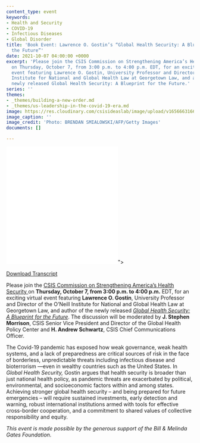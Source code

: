 ```yaml
---
content_type: event
keywords:
- Health and Security
- COVID-19
- Infectious Diseases
- Global Disorder
title: 'Book Event: Lawrence O. Gostin’s “Global Health Security: A Blueprint for
  the Future”'
date: 2021-10-07 04:00:00 +0000
excerpt: 'Please join the CSIS Commission on Strengthening America’s Health Security
  on Thursday, October 7, from 3:00 p.m. to 4:00 p.m. EDT, for an exciting virtual
  event featuring Lawrence O. Gostin, University Professor and Director of the O’Neill
  Institute for National and Global Health Law at Georgetown Law, and author of the
  newly released Global Health Security: A Blueprint for the Future.'
series: ''
themes:
- _themes/building-a-new-order.md
- _themes/us-leadership-in-the-covid-19-era.md
image: https://res.cloudinary.com/csisideaslab/image/upload/v1656663166/health-commission/GettyImages-1235423798_0_mqnp5a.jpg
image_caption: ''
image_credit: 'Photo: BRENDAN SMIALOWSKI/AFP/Getty Images'
documents: []

---
```

<div class="video-wrapper post-feature-video"> <iframe allow="autoplay; encrypted-media" allowfullscreen="" frameborder="0" title="" src="<iframe width="560" height="315" src="https://www.youtube.com/embed/HTMrxuH0_Qc" title="YouTube video player" frameborder="0" allow="accelerometer; autoplay; clipboard-write; encrypted-media; gyroscope; picture-in-picture" allowfullscreen></iframe>"></iframe></div>

[Download Transcript](https://csis-website-prod.s3.amazonaws.com/s3fs-public/event/211007_Morrison_Lawrence_Gostin.pdf?24XEu0u6aA9_cpGv.7KlguOLPx3luiab)

Please join the [CSIS Commission on Strengthening America’s Health Security ](https://healthsecurity.csis.org/members/ "https://healthsecurity.csis.org/members/")on **Thursday, October 7, from 3:00 p.m. to 4:00 p.m.** EDT, for an exciting virtual event featuring **Lawrence O. Gostin**, University Professor and Director of the O’Neill Institute for National and Global Health Law at Georgetown Law, and author of the newly released [_Global Health Security: A Blueprint for the Future_](https://www.hup.harvard.edu/catalog.php?isbn=9780674976610&content=bios "https://www.hup.harvard.edu/catalog.php?isbn=9780674976610&content=bios"). The discussion will be moderated by **J. Stephen Morrison**, CSIS Senior Vice President and Director of the Global Health Policy Center and **H. Andrew Schwartz**, CSIS Chief Communications Officer.

The Covid-19 pandemic has exposed how weak governance, weak health systems, and a lack of preparedness are critical sources of risk in the face of borderless, unpredictable threats including infectious disease and bioterrorism —even in wealthy countries such as the United States. In _Global Health Security,_ Gostin argues that health security is broader than just national health policy, as pandemic threats are exacerbated by political, environmental, and socioeconomic factors within and among states. Achieving stronger global health security – and being prepared for future emergencies – will require sustained investments, early detection and warning, robust international institutions armed with tools for effective cross-border cooperation, and a commitment to shared values of collective responsibility and equity.

_This event is made possible by the generous support of the Bill & Melinda Gates Foundation._